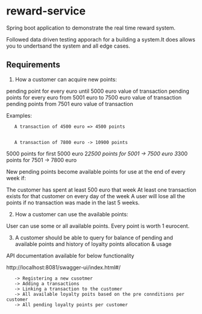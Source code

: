 # reward-service 

Spring boot application to demonstrate the real time reward system. 

Followed data driven testing apporach for a building a system.It does allows you to undertsand the system and all edge cases.

## Requirements

1. How a customer can acquire new points:


pending point for every euro until 5000 euro value of transaction
pending points for every euro from 5001 euro to 7500 euro value of transaction
pending points from 7501 euro value of transaction

Examples:

       A transaction of 4500 euro => 4500 points


       A transaction of 7800 euro -> 10900 points

5000 points for first 5000 euro
2*2500 points for 5001 -> 7500 euro
3*300 points for 7501 -> 7800 euro 

New pending points become available points for use at the end of every week if:

The customer has spent at least 500 euro that week
At least one transaction exists for that customer on every day of the week
A user will lose all the points if no transaction was made in the last 5 weeks.

2. How a customer can use the available points:

User can use some or all available points. Every point is worth 1 eurocent.

3. A customer should be able to query for balance of pending and available points and history of loyalty points allocation & usage   



API documentation available for below functionality

http://localhost:8081/swagger-ui/index.html#/

       -> Registering a new cusotmer 
       -> Adding a transactions
       -> Linking a transaction to the customer
       -> All available loyalty poits based on the pre connditions per customer
       -> All pending loyalty points per customer






